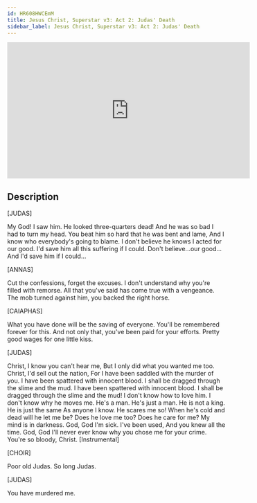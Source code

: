 ```yaml
---
id: HR608HWCEmM
title: Jesus Christ, Superstar v3: Act 2: Judas' Death
sidebar_label: Jesus Christ, Superstar v3: Act 2: Judas' Death
---
```


<iframe
  width="560"
  height="315"
  src="https://www.youtube.com/embed/HR608HWCEmM"
  title="YouTube video player"
  frameborder="0"
  allow="accelerometer; autoplay; clipboard-write; encrypted-media; gyroscope; picture-in-picture; web-share"
  referrerpolicy="strict-origin-when-cross-origin"
  allowfullscreen
></iframe>

## Description

[JUDAS]

My God! I saw him.
He looked three-quarters dead!
And he was so bad I had to turn my head.
You beat him so hard that he was bent and lame,
And I know who everybody's going to blame.
I don't believe he knows I acted for our good.
I'd save him all this suffering if I could.
Don't believe...our good...
And I'd save him if I could...

[ANNAS]

Cut the confessions, forget the excuses.
I don't understand why you're filled with remorse.
All that you've said has come true with a vengeance.
The mob turned against him, you backed the right horse.

[CAIAPHAS]

What you have done will be the saving of everyone.
You'll be remembered forever for this.
And not only that, you've been paid for your efforts.
Pretty good wages for one little kiss.

[JUDAS]

Christ, I know you can't hear me,
But I only did what you wanted me too.
Christ, I'd sell out the nation,
For I have been saddled with the murder of you.
I have been spattered with innocent blood.
I shall be dragged through the slime and the mud.
I have been spattered with innocent blood.
I shall be dragged through the slime and the mud!
I don't know how to love him.
I don't know why he moves me.
He's a man. He's just a man.
He is not a king. He is just the same
As anyone I know.
He scares me so!
When he's cold and dead will he let me be?
Does he love me too? Does he care for me?
My mind is in darkness.
God, God I'm sick. I've been used,
And you knew all the time.
God, God I'll never ever know why you chose me for your crime.
You're so bloody, Christ.
[Instrumental]

[CHOIR]

Poor old Judas. So long Judas.

[JUDAS]

You have murdered me.
